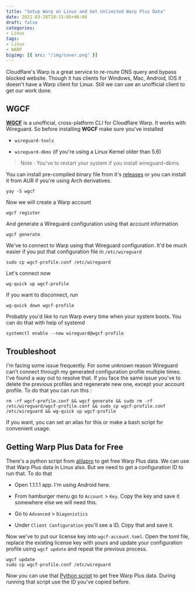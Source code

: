 ```yaml
---
title: "Setup Warp on Linux and Get Unlimited Warp Plus Data"
date: 2021-03-28T18:15:05+06:00
draft: false
categories:
- Linux
tags:
- Linux
- WARP
bigimg: [{ src: "/img/cover.png" }]
---
```

Cloudflare's Warp is a great service to re-route DNS query and bypass blocked website. Though it has clients for Windows, Mac, Android, IOS it doesn't have a Warp client for Linux. Still we can use an unofficial client to get our work done.


## WGCF

[**WGCF**](https://github.com/ViRb3/wgcf) is a unofficial, cross-platform CLI for Cloudflare Warp. It works with Wireguard. So before installing **WGCF** make sure you've installed

- `wireguard-tools`

- `wireguard-dkms` (if you're using a Linux Kernel older than 5.6)

> Note : You've to restart your system if you install wireguard-dkms.

You can install pre-compiled binary file from it's [releases](https://github.com/ViRb3/wgcf/releases) or you can install it from AUR if you're using Arch derivatives.

```Code
yay -S wgcf
```
Now we will create a Warp account

```Code
wgcf register
```

And generate a Wireguard configuration using that account information

```Code
wgcf generate
```

We've to connect to Warp using that Wireguard configuration. It'd be much easier if you put that configuration file in `/etc/wireguard`

```Code
sudo cp wgcf-profile.conf /etc/wireguard
```

Let's connect now

```Code
wg-quick up wgcf-profile
```

 If you want to disconnect, run

```Code
wg-quick down wgcf-profile
```

Probably you'd like to run Warp every time when your system boots. You can do that with help of systemd

```Code
systemctl enable --now wireguard@wgcf-profile
```


## Troubleshoot

I'm facing some issue frequently. For some unknown reason Wireguard can't connect through my generated configuration profile multiple times. I've found a way out to resolve that. If you face the same issue you've to delete the previous profiles and regenerate new one, except your account profile. To do that you can run this :

```Code
rm -rf wgcf-profile.conf && wgcf generate && sudo rm -rf /etc/wireguard/wgcf-profile.conf && sudo cp wgcf-profile.conf /etc/wireguard && wg-quick up wgcf-profile
```

If you want, you can set an alias for this or make a bash script for convenient usage.

## Getting Warp Plus Data for Free

There's a python script from [alilapro](https://github.com/ALIILAPRO/warp-plus-cloudflare) to get free Warp Plus data. We can use that Warp Plus data in Linux also. But we need to get a configuration ID to run that. To do that

- Open 1.1.1.1 app. I'm using Android here.

- From hamburger menu go to `Account` > `Key`. Copy the key and save it somewhere else we will need this.

- Go to `Advanced` > `Diagonistics`

- Under `Client Configuration` you'll see a ID. Copy that and save it.

Now we've to put our license key into `wgcf-account.toml`. Open the toml file, replace the existing license key with yours and update your configuration profile using `wgcf update` and repeat the previous process.

```Code
wgcf update
sudo cp wgcf-profile.conf /etc/wireguard
```

Now you can use that [Python script](https://github.com/ALIILAPRO/warp-plus-cloudflare/blob/master/wp-plus.py) to get free Warp Plus data. During running that script use the ID you've copied before.
